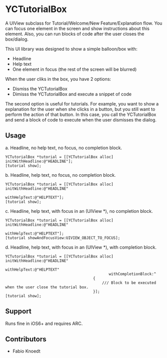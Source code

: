 YCTutorialBox
=============

A UIView subclass for Tutorial/Welcome/New Feature/Explanation flow. You can focus one element in the screen and show instructions about this element. Also, you can run blocks of code after the user closes the box/dialog.

This UI library was designed to show a simple balloon/box with:
- Headline
- Help text
- One element in focus (the rest of the screen will be blurred)

When the user cliks in the box, you have 2 options:
- Dismiss the YCTutorialBox
- Dimisss the YCTutorialBox and execute a snippet of code

The second option is useful for tutorials. For example, you want to show a explanation for the user when she clicks in a button, but you still want to perform the action of that button. In this case, you call the YCTutorialBox and send a block of code to execute when the user dismisses the dialog.

Usage
------------

a. Headline, no help text, no focus, no completion block.

	YCTutorialBox *tutorial = [[YCTutorialBox alloc] initWithHeadline:@"HEADLINE"];
	[tutorial show];

b. Headline, help text, no focus, no completion block.

	YCTutorialBox *tutorial = [[YCTutorialBox alloc] initWithHeadline:@"HEADLINE"
                                                     	 withHelpText:@"HELPTEXT"];
	[tutorial show];
	
c. Headline, help text, with focus in an (UIView *), no completion block.

	YCTutorialBox *tutorial = [[YCTutorialBox alloc] initWithHeadline:@"HEADLINE"
                                                     	 withHelpText:@"HELPTEXT"];
	[tutorial showAndFocusView:UIVIEW_OBJECT_TO_FOCUS];
	
d. Headline, help text, with focus in an (UIView *), with completion block.

	YCTutorialBox *tutorial = [[YCTutorialBox alloc] initWithHeadline:@"HEADLINE"
                                                     	 withHelpText:@"HELPTEXT"
                                                  withCompletionBlock:^
                                           {
                                               /// Block to be executed when the user close the tutorial box.
                                           }];
	[tutorial show];
	
	
Support
------------	
	
Runs fine in iOS6+ and requires ARC.

	
Contributors
------------

* Fabio Knoedt
